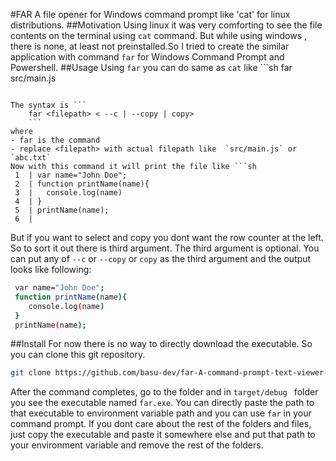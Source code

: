#FAR
A file opener for Windows command prompt like 'cat' for linux distributions.
##Motivation
Using linux it was very comforting to see the file contents on the terminal using `cat` command.
But while using windows , there is none, at least not preinstalled.So I tried to create the similar application with command `far` for Windows Command Prompt and Powershell.
##Usage
Using `far` you can do same as `cat` like ```sh 
far src/main.js
```

The syntax is ```
	far <filepath> < --c | --copy | copy>
	```
where
- far is the command
- replace <filepath> with actual filepath like 	`src/main.js` or `abc.txt`
Now with this command it will print the file like ```sh
 1  | var name="John Doe";
 2  | function printName(name){
 3  |	console.log(name)
 4  | }
 5  | printName(name);
 6  |
```
But if you want to select and copy you dont want the row counter at the left. So to sort it out there is third argument.
The third argument is optional. You can put any of `--c` or `--copy` or `copy` as the third argument and the output looks like following:

```sh
 var name="John Doe";
 function printName(name){
	console.log(name)
 }
 printName(name);
```
##Install
For now there is no way to directly download the executable. So you can clone this git repository.
```sh
git clone https://github.com/basu-dev/far-A-command-prompt-text-viewer-like-cat-for-linux.git
```
After the command completes, go to the folder and in `target/debug ` folder you see the executable named `far.exe`.
You can directly paste the path to that executable to environment variable path and you can use `far` in your command prompt.
If you dont care about the rest of the folders and files, just copy the executable and paste it somewhere else and put that path to your environment variable and remove the rest of the folders.


